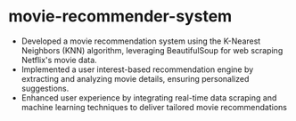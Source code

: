 # movie-recommender-system
*	Developed a movie recommendation system using the K-Nearest Neighbors (KNN) algorithm, leveraging BeautifulSoup for web scraping Netflix's movie data.
*	Implemented a user interest-based recommendation engine by extracting and analyzing movie details, ensuring personalized suggestions.
*	Enhanced user experience by integrating real-time data scraping and machine learning techniques to deliver tailored movie recommendations
